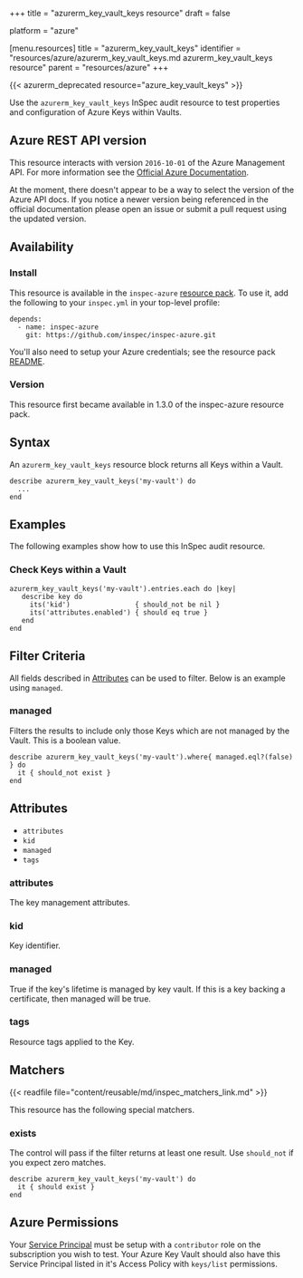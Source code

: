 +++
title = "azurerm_key_vault_keys resource"
draft = false

platform = "azure"

[menu.resources]
    title = "azurerm_key_vault_keys"
    identifier = "resources/azure/azurerm_key_vault_keys.md azurerm_key_vault_keys resource"
    parent = "resources/azure"
+++

{{< azurerm_deprecated resource="azure_key_vault_keys" >}}

Use the `azurerm_key_vault_keys` InSpec audit resource to test properties and
configuration of Azure Keys within Vaults.

## Azure REST API version

This resource interacts with version `2016-10-01` of the Azure Management API. For more
information see the [Official Azure Documentation](https://docs.microsoft.com/en-us/rest/api/keyvault/getkeys/getkeys).

At the moment, there doesn't appear to be a way to select the version of the
Azure API docs. If you notice a newer version being referenced in the official
documentation please open an issue or submit a pull request using the updated
version.

## Availability

### Install

This resource is available in the `inspec-azure` [resource
pack](/reference/glossary/#resource-pack). To use it, add the
following to your `inspec.yml` in your top-level profile:

    depends:
      - name: inspec-azure
        git: https://github.com/inspec/inspec-azure.git

You'll also need to setup your Azure credentials; see the resource pack
[README](https://github.com/inspec/inspec-azure#inspec-for-azure).

### Version

This resource first became available in 1.3.0 of the inspec-azure resource pack.

## Syntax

An `azurerm_key_vault_keys` resource block returns all Keys within a Vault.

    describe azurerm_key_vault_keys('my-vault') do
      ...
    end

## Examples

The following examples show how to use this InSpec audit resource.

### Check Keys within a Vault

    azurerm_key_vault_keys('my-vault').entries.each do |key|
       describe key do
         its('kid')                { should_not be nil }
         its('attributes.enabled') { should eq true }
       end
    end

## Filter Criteria

All fields described in [Attributes](#attributes) can be used to filter. Below is an example using `managed`.

### managed

Filters the results to include only those Keys which are not managed by the Vault. This is a boolean value.

    describe azurerm_key_vault_keys('my-vault').where{ managed.eql?(false) } do
      it { should_not exist }
    end

## Attributes

- `attributes`
- `kid`
- `managed`
- `tags`

### attributes

The key management attributes.

### kid

Key identifier.

### managed

True if the key's lifetime is managed by key vault. If this is a key backing a certificate, then managed will be true.

### tags

Resource tags applied to the Key.

## Matchers

{{< readfile file="content/reusable/md/inspec_matchers_link.md" >}}

This resource has the following special matchers.

### exists

The control will pass if the filter returns at least one result. Use
`should_not` if you expect zero matches.

    describe azurerm_key_vault_keys('my-vault') do
      it { should exist }
    end

## Azure Permissions

Your [Service
Principal](https://docs.microsoft.com/en-us/azure/azure-resource-manager/resource-group-create-service-principal-portal)
must be setup with a `contributor` role on the subscription you wish to test.
Your Azure Key Vault should also have this Service Principal listed in it's Access Policy with `keys/list` permissions.

